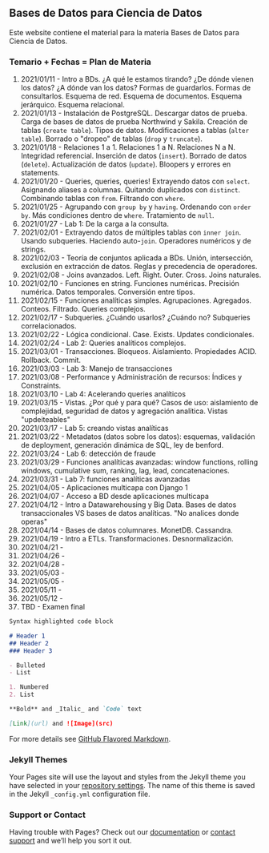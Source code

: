## Bases de Datos para Ciencia de Datos

Este website contiene el material para la materia Bases de Datos para Ciencia de Datos.

### Temario + Fechas = Plan de Materia

1. 2021/01/11 - Intro a BDs. ¿A qué le estamos tirando? ¿De dónde vienen los datos? ¿A dónde van los datos? Formas de guardarlos. Formas de consultarlos. Esquema de red. Esquema de documentos. Esquema jerárquico. Esquema relacional.
2. 2021/01/13 - Instalación de PostgreSQL. Descargar datos de prueba. Carga de bases de datos de prueba Northwind y Sakila. Creación de tablas (`create table`). Tipos de datos. Modificaciones a tablas (`alter table`). Borrado o "dropeo" de tablas (`drop` y `truncate`).
3. 2021/01/18 - Relaciones 1 a 1. Relaciones 1 a N. Relaciones N a N. Integridad referencial. Inserción de datos (`insert`). Borrado de datos (`delete`). Actualización de datos (`update`). Bloopers y errores en statements.
4. 2021/01/20 - Queries, queries, queries! Extrayendo datos con `select`. Asignando aliases a columnas. Quitando duplicados con `distinct`. Combinando tablas con `from`. Filtrando con `where`.
5. 2021/01/25 - Agrupando con `group by` y `having`. Ordenando con `order by`. Más condiciones dentro de `where`. Tratamiento de `null`.
6. 2021/01/27 - Lab 1: De la carga a la consulta.
7. 2021/02/01 - Extrayendo datos de múltiples tablas con `inner join`. Usando subqueries. Haciendo auto-`join`. Operadores numéricos y de strings.
8. 2021/02/03 - Teoría de conjuntos aplicada a BDs. Unión, intersección, exclusión en extracción de datos. Reglas y precedencia de operadores.
9. 2021/02/08 - Joins avanzados. Left. Right. Outer. Cross. Joins naturales.
10. 2021/02/10 - Funciones en string. Funciones numéricas. Precisión numérica. Datos temporales. Conversión entre tipos.
11. 2021/02/15 - Funciones analíticas simples. Agrupaciones. Agregados. Conteos. Filtrado. Queries complejos.
12. 2021/02/17 - Subqueries. ¿Cuándo usarlos? ¿Cuándo no? Subqueries correlacionados.
13. 2021/02/22 - Lógica condicional. Case. Exists. Updates condicionales.
14. 2021/02/24 - Lab 2: Queries analíticos complejos.
15. 2021/03/01 - Transacciones. Bloqueos. Aislamiento. Propiedades ACID. Rollback. Commit.
16. 2021/03/03 - Lab 3: Manejo de transacciones
17. 2021/03/08 - Performance y Administración de recursos: Índices y Constraints.
18. 2021/03/10 - Lab 4: Acelerando queries analíticos
19. 2021/03/15 - Vistas. ¿Por qué y para qué? Casos de uso: aislamiento de complejidad, seguridad de datos y agregación analítica. Vistas "updeiteables"
20. 2021/03/17 - Lab 5: creando vistas analíticas
21. 2021/03/22 - Metadatos (datos sobre los datos): esquemas, validación de deployment, generación dinámica de SQL, ley de benford.
22. 2021/03/24 - Lab 6: detección de fraude
23. 2021/03/29 - Funciones analíticas avanzadas: window functions, rolling windows, cumulative sum, ranking, lag, lead, concatenaciones.
24. 2021/03/31 - Lab 7: funciones analíticas avanzadas
25. 2021/04/05 - Aplicaciones multicapa con Django 1
26. 2021/04/07 - Acceso a BD desde aplicaciones multicapa
27. 2021/04/12 - Intro a Datawarehousing y Big Data. Bases de datos transaccionales VS bases de datos analíticas. "No analices donde operas"
28. 2021/04/14 - Bases de datos columnares. MonetDB. Cassandra.
29. 2021/04/19 - Intro a ETLs. Transformaciones. Desnormalización.
30. 2021/04/21 - 
31. 2021/04/26 - 
32. 2021/04/28 - 
33. 2021/05/03 - 
34. 2021/05/05 - 
35. 2021/05/11 - 
36. 2021/05/12 - 
37. TBD - Examen final
```markdown
Syntax highlighted code block

# Header 1
## Header 2
### Header 3

- Bulleted
- List

1. Numbered
2. List

**Bold** and _Italic_ and `Code` text

[Link](url) and ![Image](src)
```

For more details see [GitHub Flavored Markdown](https://guides.github.com/features/mastering-markdown/).

### Jekyll Themes

Your Pages site will use the layout and styles from the Jekyll theme you have selected in your [repository settings](https://github.com/xuxoramos/bd-4-ds/settings). The name of this theme is saved in the Jekyll `_config.yml` configuration file.

### Support or Contact

Having trouble with Pages? Check out our [documentation](https://docs.github.com/categories/github-pages-basics/) or [contact support](https://github.com/contact) and we’ll help you sort it out.
